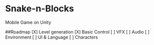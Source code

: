 # Snake-n-Blocks
 Mobile Game on Unity

##Roadmap
[X] Level generation
[X] Basic Control
[ ] VFX
[ ] Audio
[ ] Environment
[ ] UI & Language
[ ] Characters

